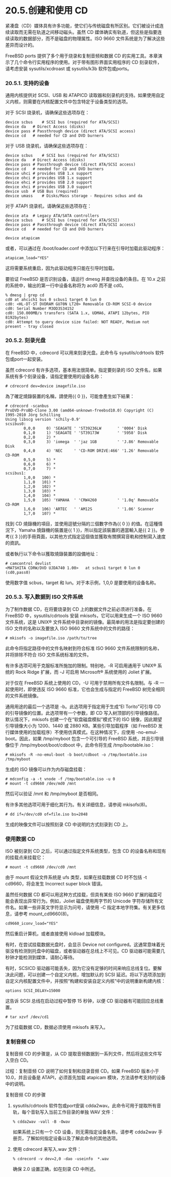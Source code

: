 # 20.5.创建和使用 CD

紧凑盘（CD）媒体具有许多功能，使它们与传统磁盘有所区别。它们被设计成连续读取而无需在轨道之间移动磁头。虽然 CD 媒体确实有轨道，但这些是指要连续读取的数据部分，而不是磁盘的物理属性。ISO 9660 文件系统是为了解决这些差异而设计的。

FreeBSD ports 提供了多个用于烧录和复制音频和数据 CD 的实用工具。本章演示了几个命令行实用程序的使用。对于带有图形界面实用程序的 CD 刻录软件，请考虑安装 sysutils/xcdroast 或 sysutils/k3b 软件包或ports。

### 20.5.1. 支持的设备

通用内核提供对 SCSI、USB 和 ATAPICD 读取器和刻录机的支持。如果使用自定义内核，则需要在内核配置文件中包含特定于设备类型的选项。

对于 SCSI 烧录机，请确保这些选项存在：

```
device scbus	# SCSI bus (required for ATA/SCSI)
device da	# Direct Access (disks)
device pass	# Passthrough device (direct ATA/SCSI access)
device cd	# needed for CD and DVD burners
```

对于 USB 烧录机，请确保这些选项存在：

```
device scbus	# SCSI bus (required for ATA/SCSI)
device da	# Direct Access (disks)
device pass	# Passthrough device (direct ATA/SCSI access)
device cd	# needed for CD and DVD burners
device uhci	# provides USB 1.x support
device ohci	# provides USB 1.x support
device ehci	# provides USB 2.0 support
device xhci	# provides USB 3.0 support
device usb	# USB Bus (required)
device umass	# Disks/Mass storage - Requires scbus and da
```

对于 ATAPI 烧录机，请确保这些选项存在：

```
device ata	# Legacy ATA/SATA controllers
device scbus	# SCSI bus (required for ATA/SCSI)
device pass	# Passthrough device (direct ATA/SCSI access)
device cd	# needed for CD and DVD burners
```

```
device atapicam
```

或者，可以通过在 /boot/loader.conf 中添加以下行来在引导时加载此驱动程序：

```
atapicam_load="YES"
```

这将需要系统重启，因为此驱动程序只能在引导时加载。

要验证 FreeBSD 是否识别设备，请运行 dmesg 并查找设备的条目。在 10.x 之前的系统中，输出的第一行中设备名称将为 acd0 而不是 cd0。

```
% dmesg | grep cd
cd0 at ahcich1 bus 0 scbus1 target 0 lun 0
cd0: <HL-DT-ST DVDRAM GU70N LT20> Removable CD-ROM SCSI-0 device
cd0: Serial Number M3OD3S34152
cd0: 150.000MB/s transfers (SATA 1.x, UDMA6, ATAPI 12bytes, PIO 8192bytes)
cd0: Attempt to query device size failed: NOT READY, Medium not present - tray closed
```

### 20.5.2. 刻录光盘

在 FreeBSD 中，cdrecord 可以用来刻录光盘。此命令与 sysutils/cdrtools 软件包或port一起安装。

虽然 cdrecord 有许多选项，基本用法很简单。指定要刻录的 ISO 文件名，如果系统有多个刻录设备，请指定要使用的设备名称：

```
# cdrecord dev=device imagefile.iso
```

為了確定燒錄裝置的名稱，請使用{{ 0 }}，可能會產生如下結果：

```
# cdrecord -scanbus
ProDVD-ProBD-Clone 3.00 (amd64-unknown-freebsd10.0) Copyright (C) 1995-2010 Jörg Schilling
Using libscg version 'schily-0.9'
scsibus0:
        0,0,0     0) 'SEAGATE ' 'ST39236LW       ' '0004' Disk
        0,1,0     1) 'SEAGATE ' 'ST39173W        ' '5958' Disk
        0,2,0     2) *
        0,3,0     3) 'iomega  ' 'jaz 1GB         ' 'J.86' Removable Disk
        0,4,0     4) 'NEC     ' 'CD-ROM DRIVE:466' '1.26' Removable CD-ROM
        0,5,0     5) *
        0,6,0     6) *
        0,7,0     7) *
scsibus1:
        1,0,0   100) *
        1,1,0   101) *
        1,2,0   102) *
        1,3,0   103) *
        1,4,0   104) *
        1,5,0   105) 'YAMAHA  ' 'CRW4260         ' '1.0q' Removable CD-ROM
        1,6,0   106) 'ARTEC   ' 'AM12S           ' '1.06' Scanner
        1,7,0   107) *
```

找到 CD 燒錄機的項目，並使用逗號分隔的三個數字作為{{ 0 }} 的值。在這種情況下，Yamaha 燒錄機的裝置是{{ 1 }}，所以指定該裝置的適當輸入是{{ 2 }}。參考{{ 3 }}的手冊頁面，以其他方式指定這個值並獲取有關撰寫音軌和控制寫入速度的資訊。

或者執行以下命令以獲取燒錄裝置的設備地址：

```
# camcontrol devlist
<MATSHITA CDRW/DVD UJDA740 1.00>   at scbus1 target 0 lun 0 (cd0,pass0)
```

使用数字值 scbus，target 和 lun。对于本示例，1,0,0 是要使用的设备名称。

### 20.5.3. 写入数据到 ISO 文件系统

为了制作数据 CD，在将要烧录到 CD 上的数据文件之前必须进行准备。在 FreeBSD 中，sysutils/cdrtools 安装 mkisofs，它可以用来生成一个 ISO 9660 文件系统，这是 UNIX® 文件系统中目录树的镜像。最简单的用法是指定要创建的 ISO 文件的名称以及要放入 ISO 9660 文件系统中的文件的路径：

```
# mkisofs -o imagefile.iso /path/to/tree
```

此命令将指定路径中的文件名映射到符合标准 ISO 9660 文件系统限制的名称，并将排除不符合 ISO 文件系统标准的文件。

有许多选项可用于克服标准所施加的限制。特别地，-R 可启用通用于 UNIX® 系统的 Rock Ridge 扩展，而 -J 可启用 Microsoft® 系统使用的 Joliet 扩展。

对于仅在 FreeBSD 系统上使用的 CD，-U 可用于禁用所有文件名限制。与 -R 一起使用时，即使违反 ISO 9660 标准，它也会生成与指定的 FreeBSD 树完全相同的文件系统镜像。

通用用途的最后一个选项是 -b。此选项用于指定用于生成“El Torito”可引导 CD 的引导镜像的位置。此选项带有一个参数，即 CD 写入树顶部的引导镜像路径。默认情况下，mkisofs 创建一个在“软盘磁盘模拟”模式下的 ISO 镜像，因此期望引导镜像大小为 1200、1440 或 2880 KB。某些引导加载程序（如 FreeBSD 发行媒体使用的加载程序）不使用仿真模式。在这种情况下，应使用 -no-emul-boot。因此，如果 /tmp/myboot 包含一个可引导的 FreeBSD 系统，并且引导镜像位于 /tmp/myboot/boot/cdboot 中，此命令将生成 /tmp/bootable.iso：

```
# mkisofs -R -no-emul-boot -b boot/cdboot -o /tmp/bootable.iso /tmp/myboot
```

生成的 ISO 镜像可以作为内存磁盘挂载：

```
# mdconfig -a -t vnode -f /tmp/bootable.iso -u 0
# mount -t cd9660 /dev/md0 /mnt
```

然后可以验证 /mnt 和 /tmp/myboot 是否相同。

有许多其他选项可用于细化其行为。有关详细信息，请参阅 mkisofs(8)。

```
# dd if=/dev/cd0 of=file.iso bs=2048
```

生成的映像文件可以按照刻录 CD 中说明的方式刻录到 CD 上。

### 使用数据 CD

ISO 被刻录到 CD 之后，可以通过指定文件系统类型，包含 CD 的设备名称和现有的挂载点来挂载它：

```
# mount -t cd9660 /dev/cd0 /mnt
```

由于 mount 假设文件系统是 ufs 类型，如果在挂载数据 CD 时不包括 -t cd9660，将会发生 Incorrect super block 错误。

虽然任何数据 CD 都可以用这种方式挂载，但具有某些 ISO 9660 扩展的磁盘可能会表现出异常行为。例如，Joliet 磁盘使用两字节的 Unicode 字符存储所有文件名。如果一些非英文字符显示为问号，请使用 -C 指定本地字符集。有关更多信息，请参考 mount_cd9660(8)。

```
cd9660_iconv_load="YES"
```

然后重启计算机，或者直接使用 kldload 加载模块。

有时，在尝试挂载数据光盘时，会显示 Device not configured。这通常意味着光驱没有检测到托盘中的磁盘，或者驱动器在总线上不可见。CD 驱动器可能需要几秒钟才能检测到媒体，请耐心等待。

有时，SCSICD 驱动器可能丢失，因为它没有足够的时间来响应总线复位。要解决此问题，可以创建一个自定义内核，增加默认的 SCSI 延迟。将以下选项添加到自定义内核配置文件中，并按照“构建和安装自定义内核”中的说明重新构建内核：

```
options SCSI_DELAY=15000
```

这告诉 SCSI 总线在启动过程中暂停 15 秒钟，以便 CD 驱动器有可能回应总线重置。

```
# tar xzvf /dev/cd1
```

为了挂载数据 CD，数据必须使用 mkisofs 来写入。

### 复制音频 CD

复制音频 CD 的步骤是，从 CD 提取音频数据到一系列文件，然后将这些文件写入空白 CD。

过程：复制音频 CD 说明了如何复制和烧录音频 CD。如果 FreeBSD 版本小于 10.0，并且设备是 ATAPI，必须首先加载 atapicam 模块，方法请参考支持的设备中的说明。

复制音频 CD 的步骤

1. sysutils/cdrtools 软件包或port安装 cdda2wav。此命令可用于提取所有音轨，每个音轨写入当前工作目录的单独 WAV 文件：

    ```
    % cdda2wav -vall -B -Owav
    ```

    如果系统上只有一个 CD 设备，则无需指定设备名称。请参考 cdda2wav 手册页，了解如何指定设备以及了解此命令的其他选项。
2. 使用 cdrecord 来写入.wav 文件：

    ```
    % cdrecord -v dev=2,0 -dao -useinfo  *.wav
    ```

    确保 2.0 设置正确，如在刻录 CD 中所述。
